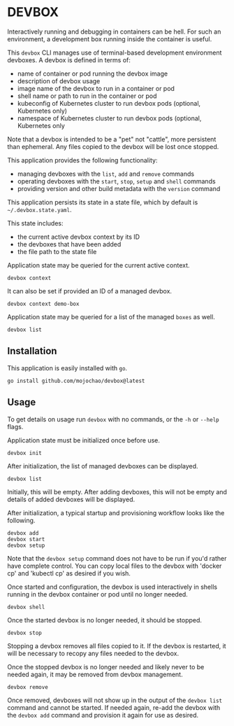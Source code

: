 # DEVBOX

Interactively running and debugging in containers can be hell. For such an
environment, a development box running inside the container is useful.

This `devbox` CLI manages use of terminal-based development environment devboxes.
A devbox is defined in terms of:

- name of container or pod running the devbox image
- description of devbox usage
- image name of the devbox to run in a container or pod
- shell name or path to run in the container or pod
- kubeconfig of Kubernetes cluster to run devbox pods (optional, Kubernetes only)
- namespace of Kubernetes cluster to run devbox pods  (optional, Kubernetes only

Note that a devbox is intended to be a "pet" not "cattle", more persistent
than ephemeral.  Any files copied to the devbox will be lost once stopped.

This application provides the following functionality:

- managing devboxes with the `list`, `add` and `remove` commands
- operating devboxes with the `start`, `stop`, `setup` and `shell` commands
- providing version and other build metadata with the `version` command

This application persists its state in a state file, which by default is
`~/.devbox.state.yaml`.

This state includes:
- the current active devbox context by its ID
- the devboxes that have been added
- the file path to the state file

Application state may be queried for the current active context.

    devbox context

It can also be set if provided an ID of a managed devbox.

    devbox context demo-box

Application state may be queried for a list of the managed `boxes` as well.

    devbox list

## Installation

This application is easily installed with `go`.

    go install github.com/mojochao/devbox@latest

## Usage

To get details on usage run `devbox` with no commands, or the `-h` or `--help`
flags.

Application state must be initialized once before use.

    devbox init

After initialization, the list of managed devboxes can be displayed.

    devbox list

Initially, this will be empty. After adding devboxes, this will not be empty
and details of added devboxes will be displayed.

After initialization, a typical startup and provisioning workflow looks like
the following.

    devbox add
    devbox start
    devbox setup

Note that the `devbox setup` command does not have to be run if you'd rather
have complete control. You can copy local files to the devbox with 'docker cp'
and 'kubectl cp' as desired if you wish.

Once started and configuration, the devbox is used interactively in shells
running in the devbox container or pod until no longer needed.

    devbox shell

Once the started devbox is no longer needed, it should be stopped.

    devbox stop

Stopping a devbox removes all files copied to it.  If the devbox is restarted,
it will be necessary to recopy any files needed to the devbox.

Once the stopped devbox is no longer needed and likely never to be needed again,
it may be removed from devbox management.

    devbox remove

Once removed, devboxes will not show up in the output of the `devbox list`
command and cannot be started. If needed again, re-add the devbox with the
`devbox add` command and provision it again for use as desired.
